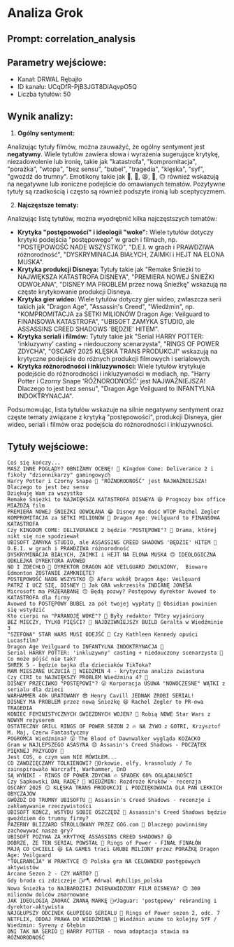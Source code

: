 # Analiza Grok
## Prompt: correlation_analysis
## Parametry wejściowe:
- Kanał: DRWAL Rębajło
- ID kanału: UCqDfR-PjB3JGT8DiAqvpO5Q
- Liczba tytułów: 50

## Wynik analizy:

1. **Ogólny sentyment:**

Analizując tytuły filmów, można zauważyć, że ogólny sentyment jest **negatywny**. Wiele tytułów zawiera słowa i wyrażenia sugerujące krytykę, niezadowolenie lub ironię, takie jak "katastrofa", "kompromitacja", "porażka", "wtopa", "bez sensu", "bubel", "tragedia", "klęska", "syf", "gwoźdź do trumny". Emotikony takie jak 🤦, 🤡, 😆, 🤣, 🙃 również wskazują na negatywne lub ironiczne podejście do omawianych tematów. Pozytywne tytuły są rzadkością i często są również podszyte ironią lub sceptycyzmem.

2. **Najczęstsze tematy:**

Analizując listę tytułów, można wyodrębnić kilka najczęstszych tematów:

- **Krytyka "postępowości" i ideologii "woke":** Wiele tytułów dotyczy krytyki podejścia "postępowego" w grach i filmach, np. "POSTĘPOWOŚĆ NADE WSZYSTKO", "D.E.I. w grach i PRAWDZIWA różnorodność", "DYSKRYMINACJA BIAŁYCH, ZAIMKI i HEJT NA ELONA MUSKA".
- **Krytyka produkcji Disneya:** Tytuły takie jak "Remake Śnieżki to NAJWIĘKSZA KATASTROFA DISNEYA", "PREMIERA NOWEJ ŚNIEŻKI ODWOŁANA", "DISNEY MA PROBLEM przez nową Śnieżkę" wskazują na częste krytykowanie produkcji Disneya.
- **Krytyka gier wideo:** Wiele tytułów dotyczy gier wideo, zwłaszcza serii takich jak "Dragon Age", "Assassin's Creed", "Wiedźmin", np. "KOMPROMITACJA za SETKI MILIONÓW Dragon Age: Veilguard to FINANSOWA KATASTROFA", "UBISOFT ZAMYKA STUDIO, ale ASSASSINS CREED SHADOWS 'BĘDZIE' HITEM".
- **Krytyka seriali i filmów:** Tytuły takie jak "Serial HARRY POTTER: 'inkluzywny' casting + niedouczony scenarzysta", "RINGS OF POWER ZDYCHA", "OSCARY 2025 KLĘSKA TRANS PRODUKCJI" wskazują na krytyczne podejście do różnych produkcji filmowych i serialowych.
- **Krytyka różnorodności i inkluzywności:** Wiele tytułów krytykuje podejście do różnorodności i inkluzywności w mediach, np. "Harry Potter i Czorny Snape 'RÓŻNORODNOŚĆ' jest NAJWAŻNIEJSZA! Dlaczego to jest bez sensu", "Dragon Age Veilguard to INFANTYLNA INDOKTRYNACJA".

Podsumowując, lista tytułów wskazuje na silnie negatywny sentyment oraz częste tematy związane z krytyką "postępowości", produkcji Disneya, gier wideo, seriali i filmów oraz podejścia do różnorodności i inkluzywności.

## Tytuły wejściowe:
```
Coś się kończy...
MASZ INNE POGLĄDY? OBNIŻAMY OCENĘ! 🤦 Kingdom Come: Deliverance 2 i fikoły "dziennikarzy" gamingowych
Harry Potter i Czorny Snape 🤡 "RÓŻNORODNOŚĆ" jest NAJWAŻNIEJSZA! Dlaczego to jest bez sensu
Dziękuję Wam za wszystko
Remake Śnieżki to NAJWIĘKSZA KATASTROFA DISNEYA 😆 Prognozy box office MIAŻDŻĄ film
PREMIERA NOWEJ ŚNIEŻKI ODWOŁANA 😂 Disney ma dość WTOP Rachel Zegler
KOMPROMITACJA za SETKI MILIONÓW 🤣 Dragon Age: Veilguard to FINANSOWA KATASTROFA
Czy KINGDOM COME: DELIVERANCE 2 będzie "POSTĘPOWE"? 🤔 Drama, której nikt się nie spodziewał
UBISOFT ZAMYKA STUDIO, ale ASSASSINS CREED SHADOWS 'BĘDZIE' HITEM 🤡
D.E.I. w grach i PRAWDZIWA różnorodność
DYSKRYMINACJA BIAŁYCH, ZAIMKI i HEJT NA ELONA MUSKA 🙃 IDEOLOGICZNA ODKLEJKA DYREKTORA AVOWED
NO I ZDECHŁO 🤣 DYREKTOR DRAGON AGE VEILGUARD ZWOLNIONY,  Bioware Edmonton ZOSTANIE ZAMKNIĘTE?
POSTĘPOWOŚĆ NADE WSZYSTKO 🙃 Afera wokół Dragon Age: Veilguard
PATRZ I UCZ SIĘ, DISNEY 🫵 Jak GRA wskrzesiła INDIANĘ JONESA
Microsoft ma PRZERĄBANE 🙃 Będą pozwy? Postępowy dyrektor Avowed to KATASTROFA dla firmy
Avowed to POSTĘPOWY BUBEL za pół twojej wypłaty 🤡 Obsidian powinien się wstydzić
Kto cierpi na "PARANOJĘ WOKE"? 🤔 Były redaktor TVGry wyjaśniony
BEZ MIECZY, TYLKO PIĘŚCI? 🤔 NAJDZIWNIEJSZY BUILD Geralta w Wiedźminie 3
"SZEFOWA" STAR WARS MUSI ODEJŚĆ 🫵 Czy Kathleen Kennedy opuści Lucasfilm?
Dragon Age Veilguard to INFANTYLNA INDOKTRYNACJA 🤡
Serial HARRY POTTER: 'inkluzywny' casting + niedouczony scenarzysta 🧙 Co może pójść nie tak?
SHREK 5 - będzie bajka dla dzieciaków TikToka?
MAM MIESZANE UCZUCIA 🤔 WIEDŹMIN 4 - krytyczna analiza zwiastuna
Czy CIRI to NAJWIĘKSZY PROBLEM Wiedźmina 4? 🤔
DISNEY PRZECIWKO "POSTĘPOWI"? 😮 Korporacja USUWA "NOWOCZESNE" WĄTKI z serialu dla dzieci
WARHAMMER 40k URATOWANY 😎 Henry Cavill JEDNAK ZROBI SERIAL!
DISNEY MA PROBLEM przez nową Śnieżkę 😆 Rachel Zegler to PR-owa TRAGEDIA
KONIEC FEMINISTYCZNYCH GWIEZDNYCH WOJEN? 🤭 Robią NOWE Star Wars z NOWYM reżyserem
OSTATECZNY GRILL RINGS OF POWER SEZON 2 🔥 NA ŻYWO z GOTRI, Krzysztof M. Maj, Czerw Fantastyczny
POGROMCA Wiedźmina? 😮 The Blood of Dawnwalker wygląda KOZACKO
Gram w NAJLEPSZEGO ASASYNA 😍 Assasin's Creed Shadows - POCZĄTEK PIĘKNEJ PRZYGODY 🎉
Jest COŚ, o czym wam NIE MÓWIŁEM...
CO ZAWDZIĘCZAMY TOLKIENOWI? 🤔Orkowie, elfy, krasnoludy / To zainspirowało Warcraft, Warhammer, DnD
SĄ WYNIKI - RINGS OF POWER ZDYCHA ️‍🔥 SPADEK 60% OGLĄDALNOŚCI
Czy Sapkowski DAŁ RADĘ? 🤔 WIEDŹMIN: Rozdroże Kruków - recenzja
OSCARY 2025 😏 KLĘSKA TRANS PRODUKCJI i PODZIĘKOWANIA DLA PAŃ LEKKICH OBYCZAJÓW
GWÓŹDŹ DO TRUMNY UBISOFTU 🤦 Assassin's Creed Shadows - recenzje i zakłamywanie rzeczywistości
UBISOFT KOŃCZ, WSTYDU SOBIE OSZCZĘDŹ 🤦 Assassin's Creed Shadows będzie gwoździem do trumny firmy?
PAZERNY BLIZZARD STROLLOWANY PRZEZ GOG.com 🤭 Dlaczego powinniśmy zachowywać nasze gry?
UBISOFT POZYWA ZA KRYTYKĘ ASSASSINS CREED SHADOWS? 😆
DOBRZE, ŻE TEN SERIAL POWSTAŁ 🫡 Rings of Power - FINAŁ FINAŁÓW
MAJĄ CO CHCIELI 😆 EA GAMES traci GRUBE MILIONY przez PORAŻKĘ Dragon Age: Veilguard
"TOLERANCJA" W PRAKTYCE 🙃 Polska gra NA CELOWNIKU postępowych aktywistów
Arcane Sezon 2 - CZY WARTO? 🤔
Gdy broda ci zdziczeje 🧔‍♂️🪓 #drwal #philips_polska
Nowa Śnieżka to NAJBARDZIEJ ZNIENAWIDZONY FILM DISNEYA? 🙃 300 milionów dolców zmarnowane
JAK IDEOLOGIĄ ZAORAĆ ZNANĄ MARKĘ 🤦‍♂️Jaguar: 'postępowy' rebranding i dyrektor-aktywista
NAJGŁUPSZY ODCINEK GŁUPIEGO SERIALU 🥴 Rings of Power sezon 2, odc. 7
NETFLIX, ODDAJ PRAWA DO WIEDŹMINA 🤦 Wiedźmin anime to kolejny SYF / Wiedźmin: Syreny z Głębin
ONI TAK NA SERIO 🤣 HARRY POTTER - nowa adaptacja stawia na RÓŻNORODNOŚĆ
```
